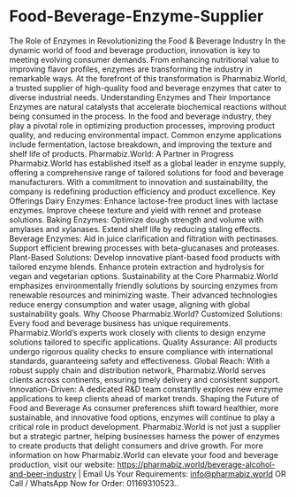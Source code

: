 # Food-Beverage-Enzyme-Supplier
The Role of Enzymes in Revolutionizing the Food & Beverage Industry
In the dynamic world of food and beverage production, innovation is key to meeting evolving consumer demands. From enhancing nutritional value to improving flavor profiles, enzymes are transforming the industry in remarkable ways. At the forefront of this transformation is Pharmabiz.World, a trusted supplier of high-quality food and beverage enzymes that cater to diverse industrial needs.
Understanding Enzymes and Their Importance
Enzymes are natural catalysts that accelerate biochemical reactions without being consumed in the process. In the food and beverage industry, they play a pivotal role in optimizing production processes, improving product quality, and reducing environmental impact. Common enzyme applications include fermentation, lactose breakdown, and improving the texture and shelf life of products.
Pharmabiz.World: A Partner in Progress
Pharmabiz.World has established itself as a global leader in enzyme supply, offering a comprehensive range of tailored solutions for food and beverage manufacturers. With a commitment to innovation and sustainability, the company is redefining production efficiency and product excellence.
Key Offerings
Dairy Enzymes:
Enhance lactose-free product lines with lactase enzymes.
Improve cheese texture and yield with rennet and protease solutions.
Baking Enzymes:
Optimize dough strength and volume with amylases and xylanases.
Extend shelf life by reducing staling effects.
Beverage Enzymes:
Aid in juice clarification and filtration with pectinases.
Support efficient brewing processes with beta-glucanases and proteases.
Plant-Based Solutions:
Develop innovative plant-based food products with tailored enzyme blends.
Enhance protein extraction and hydrolysis for vegan and vegetarian options.
Sustainability at the Core
Pharmabiz.World emphasizes environmentally friendly solutions by sourcing enzymes from renewable resources and minimizing waste. Their advanced technologies reduce energy consumption and water usage, aligning with global sustainability goals.
Why Choose Pharmabiz.World?
Customized Solutions: Every food and beverage business has unique requirements. Pharmabiz.World’s experts work closely with clients to design enzyme solutions tailored to specific applications.
Quality Assurance: All products undergo rigorous quality checks to ensure compliance with international standards, guaranteeing safety and effectiveness.
Global Reach: With a robust supply chain and distribution network, Pharmabiz.World serves clients across continents, ensuring timely delivery and consistent support.
Innovation-Driven: A dedicated R&D team constantly explores new enzyme applications to keep clients ahead of market trends.
Shaping the Future of Food and Beverage
As consumer preferences shift toward healthier, more sustainable, and innovative food options, enzymes will continue to play a critical role in product development. Pharmabiz.World is not just a supplier but a strategic partner, helping businesses harness the power of enzymes to create products that delight consumers and drive growth.
For more information on how Pharmabiz.World can elevate your food and beverage production, visit  our website: https://pharmabiz.world/beverage-alcohol-and-beer-industry | Email Us Your Requirements: info@pharmabiz.world OR Call / WhatsApp Now for Order: 01169310523..

